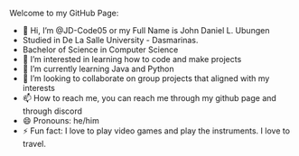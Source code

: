 Welcome to my GitHub Page:
- 👋 Hi, I’m @JD-Code05 or my Full Name is John Daniel L. Ubungen
- Studied in De La Salle University -  Dasmarinas.
- Bachelor of Science in Computer Science
- 👀 I’m interested in learning how to code and make projects
- 🌱 I’m currently learning Java and Python
- 💞️ I’m looking to collaborate on group projects that aligned with my interests
- 📫 How to reach me, you can reach me through my github page and through discord
- 😄 Pronouns: he/him
- ⚡ Fun fact: I love to play video games and play the instruments. I love to travel.

<!---
JD-Code05/JD-Code05 is a ✨ special ✨ repository because its `README.md` (this file) appears on your GitHub profile.
You can click the Preview link to take a look at your changes.
--->
